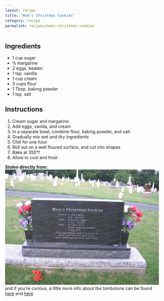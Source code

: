 ```yaml
---
layout: recipe
title: "Mom's Christmas Cookies"
category: recipe
permalink: recipes/moms-christmas-cookies
---
```


## Ingredients
 - 1 cup sugar
 - &frac12; margarine
 - 2 eggs, beaten
 - 1 tsp. vanilla
 - 1 cup cream
 - 3 cups flour
 - 1 Tbsp. baking powder
 - 1 tsp. salt
 
## Instructions
1. Cream sugar and margarine.
2. Add eggs, vanilla, and cream
3. In a separate bowl, combine flour, baking powder, and salt.
4. Gradually mix wet and dry ingredients
5. Chill for one hour
6. Roll out on a well floured surface, and cut into shapes
7. Bake at 350&deg;f
8. Allow to cool and frost

**Stolen directly from:** ![A tombstone with this recipe on it](/images/christmas-cookies.jpg)
and if you're curious, a little more info about the tombstone can be found [here](http://wcfcourier.com/news/local/iowa-cookie-recipe-memorialized-on-gravestone/article_43d424d4-4e17-11e2-8654-0019bb2963f4.html) and [here](http://www.thegazette.com/2012/12/24/family-cookie-recipe-stands-the-test-of-time)